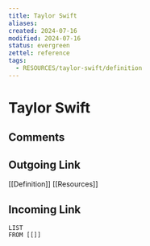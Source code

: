 ```yaml
---
title: Taylor Swift
aliases: 
created: 2024-07-16
modified: 2024-07-16
status: evergreen
zettel: reference
tags:
  - RESOURCES/taylor-swift/definition
---
```

# Taylor Swift
## Comments

## Outgoing Link
[[Definition]]
[[Resources]]
## Incoming Link
```dataview
LIST
FROM [[]]
```